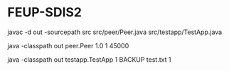 # FEUP-SDIS2

javac -d out -sourcepath src src/peer/Peer.java src/testapp/TestApp.java

java -classpath out peer.Peer 1.0 1 45000

java -classpath out testapp.TestApp 1 BACKUP test.txt 1